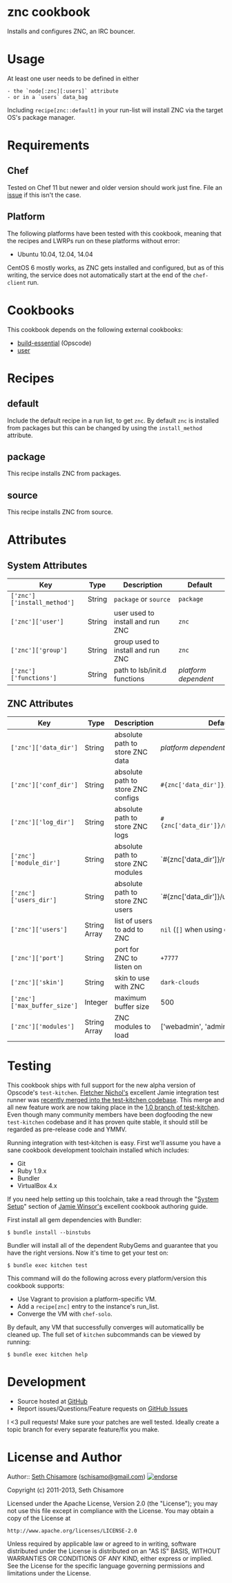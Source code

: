znc cookbook
============

Installs and configures ZNC, an IRC bouncer.

Usage
=====

At least one user needs to be defined in either

    - the `node[:znc][:users]` attribute
    - or in a `users` data_bag

Including `recipe[znc::default]` in your run-list will install ZNC
via the target OS's package manager.

Requirements
============

## Chef

Tested on Chef 11 but newer and older version should work just fine. File an
[issue][issues] if this isn't the case.

## Platform

The following platforms have been tested with this cookbook, meaning that the
recipes and LWRPs run on these platforms without error:

* Ubuntu 10.04, 12.04, 14.04

CentOS 6 mostly works, as ZNC gets installed and configured, but as of this
writing, the service does not automatically start at the end of the
`chef-client` run.

# Cookbooks

This cookbook depends on the following external cookbooks:

* [build-essential](http://community.opscode.com/cookbooks/build-essential) (Opscode)
* [user](https://github.com/fnichol/chef-user)

Recipes
=======

## default

Include the default recipe in a run list, to get `znc`.  By default `znc` is installed from packages but this can be changed by using the `install_method` attribute.

## package

This recipe installs ZNC from packages.

## source

This recipe installs ZNC from source.

Attributes
==========

System Attributes
-----------------

Key                         | Type   | Description                            | Default
--------------------------- | ------ | -------------------------------------- | --------------------
`['znc']['install_method']` | String | `package` or `source`                  | `package`
`['znc']['user']`           | String | user used to install and run ZNC       | `znc`
`['znc']['group']`          | String | group used to install and run ZNC      | `znc`
`['znc']['functions']`      | String | path to lsb/init.d functions           | _platform dependent_

ZNC Attributes
--------------

Key                          | Type          | Description                        | Default
---------------------------- | ------------- | ---------------------------------- | -------------------------------------
`['znc']['data_dir']`        | String        | absolute path to store ZNC data    | _platform dependent_
`['znc']['conf_dir']`        | String        | absolute path to store ZNC configs | `#{znc['data_dir']}/configs`
`['znc']['log_dir']`         | String        | absolute path to store ZNC logs    | `#{znc['data_dir']}/moddata/adminlog`
`['znc']['module_dir']`      | String        | absolute path to store ZNC modules | `#{znc['data_dir']}/modules
`['znc']['users_dir']`       | String        | absolute path to store ZNC users   | `#{znc['data_dir']}/users
`['znc']['users']`           | String Array  | list of users to add to ZNC        | `nil` (`[]` when using chef-solo)
`['znc']['port']`            | String        | port for ZNC to listen on          | `+7777`
`['znc']['skin']`            | String        | skin to use with ZNC               | `dark-clouds`
`['znc']['max_buffer_size']` | Integer       | maximum buffer size                | 500
`['znc']['modules']`         | String Array  | ZNC modules to load                | ['webadmin', 'adminlog']

Testing
=======

This cookbook ships with full support for the new alpha version of Opscode's
`test-kitchen`. [Fletcher Nichol's](https://github.com/fnichol) excellent Jamie
integration test runner was
[recently merged into the test-kitchen codebase](http://lists.opscode.com/sympa/arc/chef-dev/2013-01/msg00038.html).
This merge and all new feature work are now taking place in the
[1.0 branch of test-kitchen](https://github.com/opscode/test-kitchen/tree/1.0).
Even though many community members have been dogfooding the new `test-kitchen`
codebase and it has proven quite stable, it should still be regarded as
pre-release code and YMMV.

Running integration with test-kitchen is easy. First we'll assume you have a
sane cookbook development toolchain installed which includes:

* Git
* Ruby 1.9.x
* Bundler
* VirtualBox 4.x

If you need help setting up this toolchain, take a read through the
"[System Setup](http://vialstudios.com/guide-authoring-cookbooks.html#system_setup)"
section of [Jamie Winsor's](https://github.com/reset) excellent cookbook
authoring guide.

First install all gem dependencies with Bundler:

```shell
$ bundle install --binstubs
```

Bundler will install all of the dependent RubyGems and guarantee that you have
the right versions. Now it's time to get your test on:

```shell
$ bundle exec kitchen test
```

This command will do the following across every platform/version this cookbook
supports:

* Use Vagrant to provision a platform-specific VM.
* Add a `recipe[znc]` entry to the instance's run_list.
* Converge the VM with `chef-solo`.

By default, any VM that successfully converges will automaticallly be cleaned
up. The full set of `kitchen` subcommands can be viewed by running:

```shell
$ bundle exec kitchen help
```

Development
===========

* Source hosted at [GitHub][repo]
* Report issues/Questions/Feature requests on [GitHub Issues][issues]

I <3 pull requests! Make sure your patches are well tested. Ideally create a
topic branch for every separate feature/fix you make.

License and Author
==================

Author:: [Seth Chisamore][schisamo] (<schisamo@gmail.com>) [![endorse](http://api.coderwall.com/schisamo/endorsecount.png)](http://coderwall.com/schisamo)

Copyright (c) 2011-2013, Seth Chisamore

Licensed under the Apache License, Version 2.0 (the "License");
you may not use this file except in compliance with the License.
You may obtain a copy of the License at

    http://www.apache.org/licenses/LICENSE-2.0

Unless required by applicable law or agreed to in writing, software
distributed under the License is distributed on an "AS IS" BASIS,
WITHOUT WARRANTIES OR CONDITIONS OF ANY KIND, either express or implied.
See the License for the specific language governing permissions and
limitations under the License.

[schisamo]:      https://github.com/schisamo
[repo]:          https://github.com/schisamo-cookbooks/znc
[issues]:        https://github.com/schisamo-cookbooks/znc/issues
